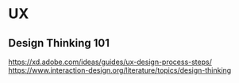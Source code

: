 # UX
## Design Thinking 101
https://xd.adobe.com/ideas/guides/ux-design-process-steps/
https://www.interaction-design.org/literature/topics/design-thinking